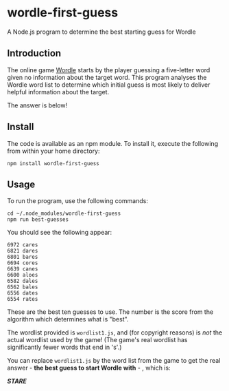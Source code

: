# wordle-first-guess
A Node.js program to determine the best starting guess for Wordle

## Introduction
The online game [Wordle](https://www.nytimes.com/games/wordle/index.html) starts
by the player guessing a five-letter word given no information about the target
word. This program analyses the Wordle word list to determine which initial
guess is most likely to deliver helpful information about the target.

The answer is below!

## Install
The code is available as an npm module. To install it, execute the following
from within your home directory:

```
npm install wordle-first-guess
```
## Usage
To run the program, use the following commands:

```
cd ~/.node_modules/wordle-first-guess
npm run best-guesses
```

You should see the following appear:

```
6972 cares
6821 dares
6801 bares
6694 cores
6639 canes
6600 aloes
6582 dales
6562 bales
6556 dates
6554 rates
```

These are the best ten guesses to use. The number is the score from the
algorithm which determines what is "best".

The wordlist provided is `wordlist1.js`, and (for copyright reasons) is *not*
the actual wordlist used by the game! (The game's real wordlist has significantly
fewer words that end in 's'.)

You can replace `wordlist1.js` by the word list from the game to get the
real answer - **the best guess to start Wordle with** - , which is:

***STARE***
